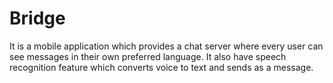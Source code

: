 # Bridge
It is a mobile application which provides a chat server where every user can see messages in their own preferred language. It also have speech
recognition feature which converts voice to text and sends as a message.
